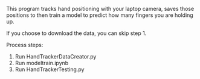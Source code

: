 This program tracks hand positioning with your laptop camera, saves those positions to then train a model to predict how many fingers you are holding up.

If you choose to download the data, you can skip step 1.

Process steps:
1. Run HandTrackerDataCreator.py
2. Run modeltrain.ipynb
3. Run HandTrackerTesting.py
